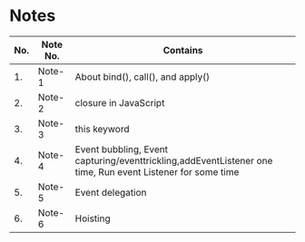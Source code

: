 # Notes

| No. | Note No. | Contains                                                                                                   |
| --- | -------- | ---------------------------------------------------------------------------------------------------------- |
| 1.  | Note-1   | About bind(), call(), and apply()                                                                          |
| 2.  | Note-2   | closure in JavaScript                                                                                      |
| 3.  | Note-3   | this keyword                                                                                               |
| 4.  | Note-4   | Event bubbling, Event capturing/eventtrickling,addEventListener one time, Run event Listener for some time |
| 5.  | Note-5   | Event delegation                                                                                           |
| 6.  | Note-6   | Hoisting                                                                                                   |
